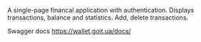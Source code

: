 A single-page financal application with authentication.
Displays transactions, balance and statistics.
Add, delete transactions. 

Swagger docs https://wallet.goit.ua/docs/